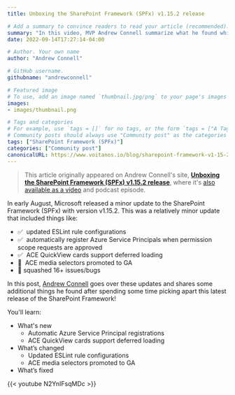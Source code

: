 ```yaml
---
title: Unboxing the SharePoint Framework (SPFx) v1.15.2 release

# Add a summary to convince readers to read your article (recommended). It will display on the homepage.
summary: "In this video, MVP Andrew Connell summarize what he found while picking apart this latest release of the SharePoint Framework (SPFx): v1.15.2."
date: 2022-09-14T17:27:14-04:00

# Author. Your own name
author: "Andrew Connell"

# GitHub username.
githubname: "andrewconnell"

# Featured image
# To use, add an image named `thumbnail.jpg/png` to your page's images folder. Make sure to replace the placeholder image
images:
- images/thumbnail.png

# Tags and categories
# For example, use `tags = []` for no tags, or the form `tags = ["A Tag", "Another Tag"]` for one or more tags.
# Community posts should always use "Community post" as the categories
tags: ["SharePoint Framework (SPFx)"]
categories: ["Community post"]
canonicalURL: https://www.voitanos.io/blog/sharepoint-framework-v1-15-2-whats-in-latest-update-of-spfx
---
```

> This article originally appeared on Andrew Connell's site, **[Unboxing the SharePoint Framework (SPFx) v1.15.2 release](https://www.voitanos.io/blog/sharepoint-framework-v1-15-2-whats-in-latest-update-of-spfx/?utm_medium=website&utm_source=pnpblog&utm_campaign=blog&utm_content=Unboxing%20the%20SharePoint%20Framework%20(SPFx)%20v1.15.2%20release)**, where it's [also available as a video](https://youtu.be/N2YnIFsqMDc) and podcast episode.

In early August, Microsoft released a minor update to the SharePoint Framework (SPFx) with version v1.15.2. This was a relatively minor update that included things like:

- ✅  updated ESLint rule configurations
- ✅  automatically register Azure Service Principals when permission scope requests are approved
- ✅  ACE QuickView cards support deferred loading
- 🚀  ACE media selectors promoted to GA
- 🐞 squashed 16+ issues/bugs

In this post, [Andrew Connell](https://www.twitter.com/andrewconnell) goes over these updates and shares some additional things he found after spending some time picking apart this latest release of the SharePoint Framework!

You'll learn:

- What's new
  - Automatic Azure Service Principal registrations
  - ACE QuickView cards support deferred loading
- What’s changed
  - Updated ESLint rule configurations
  - ACE media selectors promoted to GA
- What’s fixed

{{< youtube N2YnIFsqMDc >}}
